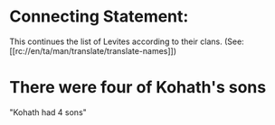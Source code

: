 # Connecting Statement:

This continues the list of Levites according to their clans. (See: [[rc://en/ta/man/translate/translate-names]])

# There were four of Kohath's sons

"Kohath had 4 sons"

